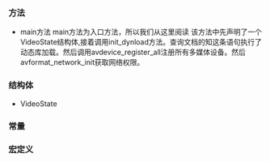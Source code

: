 ### 方法
- main方法
main方法为入口方法，所以我们从这里阅读
该方法中先声明了一个VideoState结构体,接着调用init_dynload方法。查询文档的知这条语句执行了动态库加载。然后调用avdevice_register_all注册所有多媒体设备。然后avformat_network_init获取网络权限。

### 结构体
- VideoState


### 常量



### 宏定义


